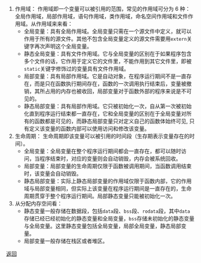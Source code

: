 1. 作用域：
	作用域即一个变量可以被引用的范围，常见的作用域可分为 6 种：全局作用域，局部作用域，语句作用域，类作用域，命名空间作用域和文件作用域。从作用域来来看：
	- 全局变量：具有全局作用域。全局变量只需在一个源文件中定义，就可以作用于所有的源文件。其他不包含全局变量定义的源文件需要用`extern`关键字再次声明这个全局变量。
	- 静态全局变量：具有文件作用域。它与全局变量的区别在于如果程序包含多个文件的话，它作用于定义它的文件里，不能作用到其它文件里，即被`static`关键字修饰过的变量具有文件作用域。
	- 局部变量：具有局部作用域。它是自动对象，在程序运行期间不是一直存在，而是只在函数执行期间存在，函数的一次调用执行结束后，变量被撤销，其所占用的内存也被收回，局部变量对于函数外部的程序来说是不可见的。
	- 静态局部变量：具有局部作用域。它只被初始化一次，自从第一次被初始化直到程序运行结束都一直存在，它和全局变量的区别在于全局变量对所有的函数都是可见的，而静态局部变量只对定义自己的函数体始终可见, 只有定义该变量的函数内部可以使用访问和修改该变量。
2. 生命周期：
	生命周期即该变量可以被引用的时间段（生存期表示变量存在的时间）。
	- 全局变量：全局变量在整个程序运行期间都会一直存在，都可以随时访问，当程序结束时，对应的变量则会自动销毁，内存会被系统回收。
	- 局部变量：局部变量的生命周期仅限于函数被调用期间，当函数调用结束时，该变量会自动销毁。
	- 静态局部变量：实际上静态局部变量的作用域仅限于函数内部，它的作用域与局部变量相同，但实际上该变量在程序运行期间是一直存在的，生命周期贯穿于整个程序运行期间。局部静态变量只能被初始化一次。
3. 从分配内存空间看：
	- 静态变量一般存储在数据段，包括`data`段、`bss`段、`rodata`段，其中`data`存储已经已经初始化的静态变量和全局变量，`bss`存储未初始化的静态变量与全局变量。这里静态变量包括全局变量，局部全局变量，静态局部变量。
	- 局部变量一般存储在栈区或者堆区。

[返回](C++编译与内存相关/readme)